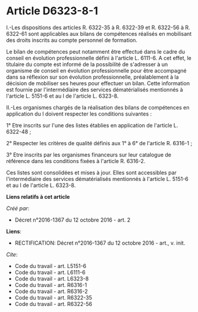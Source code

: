 # Article D6323-8-1

I.-Les dispositions des articles R. 6322-35 à R. 6322-39 et R. 6322-56 à R. 6322-61 sont applicables aux bilans de
compétences réalisés en mobilisant des droits inscrits au compte personnel de formation. 

Le bilan de compétences peut notamment être effectué dans le cadre du conseil en évolution professionnelle défini à l'article
L. 6111-6. A cet effet, le titulaire du compte est informé de la possibilité de s'adresser à un organisme de conseil en
évolution professionnelle pour être accompagné dans sa réflexion sur son évolution professionnelle, préalablement à la
décision de mobiliser ses heures pour effectuer un bilan. Cette information est fournie par l'intermédiaire des services
dématérialisés mentionnés à l'article L. 5151-6 et au I de l'article L. 6323-8. 

II.-Les organismes chargés de la réalisation des bilans de compétences en application du I doivent respecter les conditions
suivantes : 

1° Etre inscrits sur l'une des listes établies en application de l'article L. 6322-48 ;

2° Respecter les critères de qualité définis aux 1° à 6° de l'article R. 6316-1 ; 

3° Etre inscrits par les organismes financeurs sur leur catalogue de référence dans les conditions fixées à l'article R.
6316-2. 

Ces listes sont consolidées et mises à jour. Elles sont accessibles par l'intermédiaire des services dématérialisés
mentionnés à l'article L. 5151-6 et au I de l'article L. 6323-8.

**Liens relatifs à cet article**

_Créé par_:

  - Décret n°2016-1367 du 12 octobre 2016 - art. 2

**Liens**:

  - RECTIFICATION: Décret n°2016-1367 du 12 octobre 2016 - art., v. init.

_Cite_:

  - Code du travail - art. L5151-6
  - Code du travail - art. L6111-6
  - Code du travail - art. L6323-8
  - Code du travail - art. R6316-1
  - Code du travail - art. R6316-2
  - Code du travail - art. R6322-35
  - Code du travail - art. R6322-56
